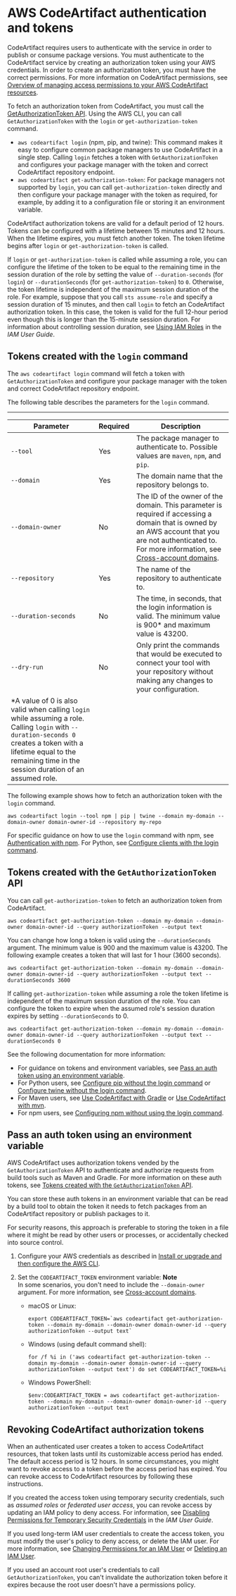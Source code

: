 # AWS CodeArtifact authentication and tokens<a name="tokens-authentication"></a>

CodeArtifact requires users to authenticate with the service in order to publish or consume package versions\. You must authenticate to the CodeArtifact service by creating an authorization token using your AWS credentials\. In order to create an authorization token, you must have the correct permissions\. For more information on CodeArtifact permissions, see [Overview of managing access permissions to your AWS CodeArtifact resources](auth-and-access-control-iam-access-control-identity-based.md)\.

To fetch an authorization token from CodeArtifact, you must call the [GetAuthorizationToken API](https://docs.aws.amazon.com/codeartifact/latest/APIReference/API_GetAuthorizationToken.html)\. Using the AWS CLI, you can call `GetAuthorizationToken` with the `login` or `get-authorization-token` command\.
+ `aws codeartifact login` \(npm, pip, and twine\): This command makes it easy to configure common package managers to use CodeArtifact in a single step\. Calling `login` fetches a token with `GetAuthorizationToken` and configures your package manager with the token and correct CodeArtifact repository endpoint\.
+ `aws codeartifact get-authorization-token`: For package managers not supported by `login`, you can call `get-authorization-token` directly and then configure your package manager with the token as required, for example, by adding it to a configuration file or storing it an environment variable\.

CodeArtifact authorization tokens are valid for a default period of 12 hours\. Tokens can be configured with a lifetime between 15 minutes and 12 hours\. When the lifetime expires, you must fetch another token\. The token lifetime begins after `login` or `get-authorization-token` is called\.

If `login` or `get-authorization-token` is called while assuming a role, you can configure the lifetime of the token to be equal to the remaining time in the session duration of the role by setting the value of `--duration-seconds` \(for `login`\) or `--durationSeconds` \(for `get-authorization-token`\) to `0`\. Otherwise, the token lifetime is independent of the maximum session duration of the role\. For example, suppose that you call `sts assume-role` and specify a session duration of 15 minutes, and then call `login` to fetch an CodeArtifact authorization token\. In this case, the token is valid for the full 12\-hour period even though this is longer than the 15\-minute session duration\. For information about controlling session duration, see [Using IAM Roles](https://docs.aws.amazon.com/IAM/latest/UserGuide/id_roles_use.html) in the *IAM User Guide*\.

## Tokens created with the `login` command<a name="auth-token-login"></a>

The `aws codeartifact login` command will fetch a token with `GetAuthorizationToken` and configure your package manager with the token and correct CodeArtifact repository endpoint\.

The following table describes the parameters for the `login` command\.


****  

| Parameter | Required | Description | 
| --- | --- | --- | 
| `--tool` | Yes | The package manager to authenticate to\. Possible values are `maven`, `npm`, and `pip`\. | 
| `--domain` | Yes | The domain name that the repository belongs to\. | 
| `--domain-owner` | No | The ID of the owner of the domain\. This parameter is required if accessing a domain that is owned by an AWS account that you are not authenticated to\. For more information, see [Cross\-account domains](domain-overview.md#domain-overview-cross-account)\. | 
| `--repository` | Yes | The name of the repository to authenticate to\. | 
| `--duration-seconds` | No | The time, in seconds, that the login information is valid\. The minimum value is 900\* and maximum value is 43200\. | 
| `--dry-run` | No | Only print the commands that would be executed to connect your tool with your repository without making any changes to your configuration\. | 
| \*A value of 0 is also valid when calling `login` while assuming a role\. Calling `login` with `--duration-seconds 0` creates a token with a lifetime equal to the remaining time in the session duration of an assumed role\. | 

The following example shows how to fetch an authorization token with the `login` command\.

```
aws codeartifact login --tool npm | pip | twine --domain my-domain --domain-owner domain-owner-id --repository my-repo
```

For specific guidance on how to use the `login` command with npm, see [Authentication with npm](npm-auth.md)\. For Python, see [Configure clients with the login command](python-configure.md)\.

## Tokens created with the `GetAuthorizationToken` API<a name="get-auth-token-api"></a>

You can call `get-authorization-token` to fetch an authorization token from CodeArtifact\.

```
aws codeartifact get-authorization-token --domain my-domain --domain-owner domain-owner-id --query authorizationToken --output text
```

You can change how long a token is valid using the `--durationSeconds` argument\. The minimum value is 900 and the maximum value is 43200\. The following example creates a token that will last for 1 hour \(3600 seconds\)\. 

```
aws codeartifact get-authorization-token --domain my-domain --domain-owner domain-owner-id --query authorizationToken --output text --durationSeconds 3600
```

If calling `get-authorization-token` while assuming a role the token lifetime is independent of the maximum session duration of the role\. You can configure the token to expire when the assumed role's session duration expires by setting `--durationSeconds` to 0\.

```
aws codeartifact get-authorization-token --domain my-domain --domain-owner domain-owner-id --query authorizationToken --output text --durationSeconds 0
```

See the following documentation for more information:
+ For guidance on tokens and environment variables, see [Pass an auth token using an environment variable](#env-var)\.
+ For Python users, see [Configure pip without the login command](python-configure-without-pip.md) or [Configure twine without the login command](python-configure-twine.md)\.
+ For Maven users, see [Use CodeArtifact with Gradle](maven-gradle.md) or [Use CodeArtifact with mvn](maven-mvn.md)\.
+ For npm users, see [Configuring npm without using the login command](npm-auth.md#configuring-npm-without-using-the-login-command)\.

## Pass an auth token using an environment variable<a name="env-var"></a>

AWS CodeArtifact uses authorization tokens vended by the `GetAuthorizationToken` API to authenticate and authorize requests from build tools such as Maven and Gradle\. For more information on these auth tokens, see [Tokens created with the `GetAuthorizationToken` API](#get-auth-token-api)\.

You can store these auth tokens in an environment variable that can be read by a build tool to obtain the token it needs to fetch packages from an CodeArtifact repository or publish packages to it\. 

For security reasons, this approach is preferable to storing the token in a file where it might be read by other users or processes, or accidentally checked into source control\.

1. Configure your AWS credentials as described in [Install or upgrade and then configure the AWS CLI](get-set-up-install-cli.md)\. 

1. Set the `CODEARTIFACT_TOKEN` environment variable:
**Note**  
In some scenarios, you don't need to include the `--domain-owner` argument\. For more information, see [Cross\-account domains](domain-overview.md#domain-overview-cross-account)\.
   + macOS or Linux:

     ```
     export CODEARTIFACT_TOKEN=`aws codeartifact get-authorization-token --domain my-domain --domain-owner domain-owner-id --query authorizationToken --output text`
     ```
   + Windows \(using default command shell\):

     ```
     for /f %i in ('aws codeartifact get-authorization-token --domain my-domain --domain-owner domain-owner-id --query authorizationToken --output text') do set CODEARTIFACT_TOKEN=%i
     ```
   + Windows PowerShell:

     ```
     $env:CODEARTIFACT_TOKEN = aws codeartifact get-authorization-token --domain my-domain --domain-owner domain-owner-id --query authorizationToken --output text
     ```

## Revoking CodeArtifact authorization tokens<a name="revoke-access"></a>

 When an authenticated user creates a token to access CodeArtifact resources, that token lasts until its customizable access period has ended\. The default access period is 12 hours\. In some circumstances, you might want to revoke access to a token before the access period has expired\. You can revoke access to CodeArtifact resources by following these instructions\.

 If you created the access token using temporary security credentials, such as *assumed roles* or *federated user access*, you can revoke access by updating an IAM policy to deny access\. For information, see [Disabling Permissions for Temporary Security Credentials](https://docs.aws.amazon.com/IAM/latest/UserGuide/id_credentials_temp_control-access_disable-perms.html) in the *IAM User Guide*\. 

 If you used long\-term IAM user credentials to create the access token, you must modify the user's policy to deny access, or delete the IAM user\. For more information, see [Changing Permissions for an IAM User](https://docs.aws.amazon.com/IAM/latest/UserGuide/id_users_change-permissions.html) or [Deleting an IAM User](https://docs.aws.amazon.com/IAM/latest/UserGuide/id_users_manage.html#id_users_deleting)\. 

 If you used an account root user's credentials to call `GetAuthorizationToken`, you can't invalidate the authorization token before it expires because the root user doesn't have a permissions policy\.